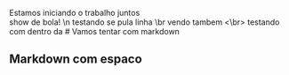 Estamos iniciando o trabalho juntos 
<br>show de bola! 
\n testando se pula linha
\br vendo tambem
<\br> testando com dentro da  # Vamos tentar com markdown
## Markdown com espaco

